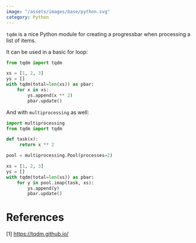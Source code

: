 ```yaml
---
image: "/assets/images/base/python.svg"
category: Python
---
```


`tqdm` is a nice Python module for creating a progressbar when processing a list of items.<!--more-->

It can be used in a basic for loop:

```python
from tqdm import tqdm

xs = [1, 2, 3]
ys = []
with tqdm(total=len(xs)) as pbar:
    for x in xs:
        ys.append(x ** 2)
        pbar.update()
```

And with `multiprocessing` as well:

```python
import multiprocessing
from tqdm import tqdm

def task(x):
     return x ** 2

pool = multiprocessing.Pool(processes=2)

xs = [1, 2, 3]
ys = []
with tqdm(total=len(xs)) as pbar:
    for y in pool.imap(task, xs):
        ys.append(y)
        pbar.update()
```

# References

[1] https://tqdm.github.io/
